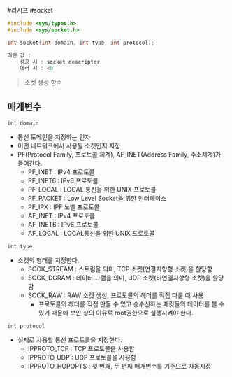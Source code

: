 #리시프 #socket

```c
#include <sys/types.h>
#include <sys/socket.h>

int socket(int domain, int type, int protocol);

리턴 값 :
	성공 시 : socket descriptor
	에러 시 : <0
```
>소켓 생성 함수

## 매개변수

`int domain`
- 통신 도메인을 지정하는 인자
- 어떤 네트워크에서 사용될 소켓인지 지정
- PF(Protocol Family, 프로토콜 체계), AF_INET(Address Family, 주소체계)가 들어간다.
	- PF_INET : IPv4 프로토콜
	- PF_INET6 : IPv6 프로토콜
	- PF_LOCAL : LOCAL 통신을 위한 UNIX 프로토콜
	- PF_PACKET : Low Level Socket을 위한 인터페이스
	- PF_IPX : IPF 노벨 프로토콜
	- AF_INET : IPv4 프로토콜
	- AF_INET6 : IPv6 프로토콜
	- AF_LOCAL : LOCAL통신을 위한 UNIX 프로토콜

`int type`
- 소켓의 형태를 지정한다.
	- SOCK_STREAM : 스트림을 의미, TCP 소켓(연결지향형 소켓)을 할당함
	- SOCK_DGRAM : 데이터 그램을 의미, UDP 소켓(비연결지향형 소켓)을 할당함
	- SOCK_RAW : RAW 소켓 생성, 프로토콜의 헤더를 직접 다룰 때 사용
		- 프로토콜의 헤더를 직접 만들 수 있고 송수신하는 패킷들의 데이터를 볼 수 있기 때문에 보안 상의 이유로 root권한으로 실행시켜야 한다.

`int protocol`
- 실제로 사용할 통신 프로토콜을 지정한다.
	- IPPROTO_TCP : TCP 프로토콜을 사용함
	- IPPROTO_UDP : UDP 프로토콜을 사용함
	- IPPROTO_HOPOPTS : 첫 번째, 두 번째 매개변수를 기준으로 자동지정